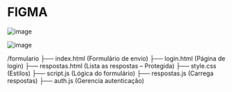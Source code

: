 # FIGMA

![image](https://github.com/user-attachments/assets/c827ddd6-1511-489e-96d8-5ebde72fe7fc)

![image](https://github.com/user-attachments/assets/f766973a-c0d3-4766-8e72-77b047f76886)


/formulario
 ├── index.html        (Formulário de envio)
 ├── login.html        (Página de login)
 ├── respostas.html    (Lista as respostas – Protegida)
 ├── style.css         (Estilos)
 ├── script.js         (Lógica do formulário)
 ├── respostas.js      (Carrega respostas)
 ├── auth.js           (Gerencia autenticação)
